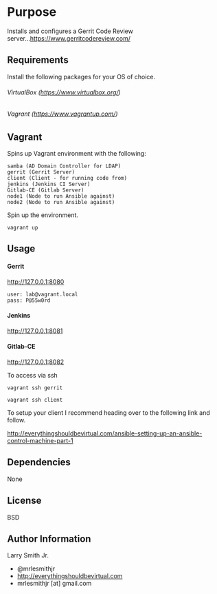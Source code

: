 Purpose
=========

Installs and configures a Gerrit Code Review server...https://www.gerritcodereview.com/

Requirements
------------

Install the following packages for your OS of choice.

###### VirtualBox (https://www.virtualbox.org/)

###### Vagrant (https://www.vagrantup.com/)

Vagrant
-------
Spins up Vagrant environment with the following:
````
samba (AD Domain Controller for LDAP)
gerrit (Gerrit Server)
client (Client - for running code from)
jenkins (Jenkins CI Server)
Gitlab-CE (Gitlab Server)
node1 (Node to run Ansible against)
node2 (Node to run Ansible against)
````
Spin up the environment.
````
vagrant up
````

Usage
-----

#### Gerrit
http://127.0.0.1:8080
````
user: lab@vagrant.local
pass: P@55w0rd
````
#### Jenkins
http://127.0.0.1:8081
#### Gitlab-CE
http://127.0.0.1:8082

To access via ssh
````
vagrant ssh gerrit
````
````
vagrant ssh client
````

To setup your client I recommend heading over to the following link and follow.

http://everythingshouldbevirtual.com/ansible-setting-up-an-ansible-control-machine-part-1

Dependencies
------------

None

License
-------

BSD

Author Information
------------------

Larry Smith Jr.
- @mrlesmithjr
- http://everythingshouldbevirtual.com
- mrlesmithjr [at] gmail.com
